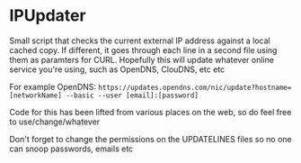 IPUpdater
=========

Small script that checks the current external IP address against a local cached copy. If different, it goes through each line in a second file using them as paramters for CURL. Hopefully this will update whatever online service you're using, such as OpenDNS, ClouDNS, etc etc

For example OpenDNS: 
` https://updates.opendns.com/nic/update?hostname=[networkName] --basic --user [email]:[password] `

Code for this has been lifted from various places on the web, so do feel free to use/change/whatever 

Don't forget to change the permissions on the UPDATELINES files so no one can snoop passwords, emails etc